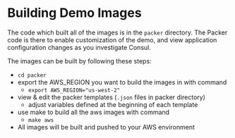 # Building Demo Images

The code which built all of the images is in the `packer` directory. The Packer code is there to enable customization of the demo, and view application configuration changes as you investigate Consul.

The images can be built by following these steps:

- `cd packer`
- export the AWS_REGION you want to build the images in with command
  - `export AWS_REGION="us-west-2"`
- view & edit the packer templates (`.json` files in packer directory)
  - adjust variables defined at the beginning of each template
- use make to build all the aws images with command
  - `make aws`
- All images will be built and pushed to your AWS environment
